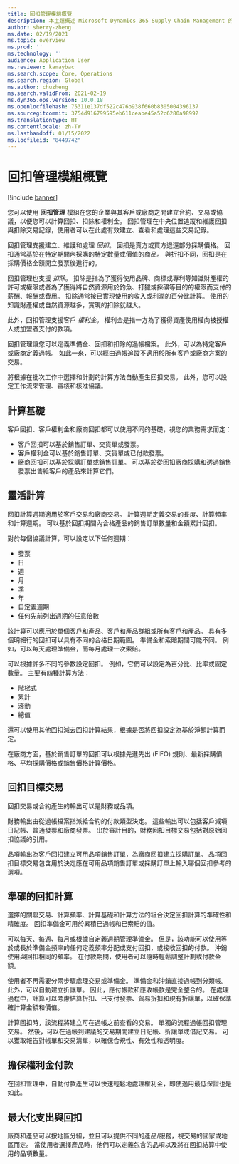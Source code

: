 ```yaml
---
title: 回扣管理模組概覽
description: 本主題概述 Microsoft Dynamics 365 Supply Chain Management 的回扣管理模組。
author: sherry-zheng
ms.date: 02/19/2021
ms.topic: overview
ms.prod: ''
ms.technology: ''
audience: Application User
ms.reviewer: kamaybac
ms.search.scope: Core, Operations
ms.search.region: Global
ms.author: chuzheng
ms.search.validFrom: 2021-02-19
ms.dyn365.ops.version: 10.0.18
ms.openlocfilehash: 75311e137df522c476b938f660b8305004396137
ms.sourcegitcommit: 3754d916799595eb611ceabe45a52c6280a98992
ms.translationtype: HT
ms.contentlocale: zh-TW
ms.lasthandoff: 01/15/2022
ms.locfileid: "8449742"
---
```

# <a name="rebate-management-module-overview"></a>回扣管理模組概覽

[!include [banner](../includes/banner.md)]

您可以使用 **回扣管理** 模組在您的企業與其客戶或廠商之間建立合約、交易或協議，以便您可以計算回扣、扣除和權利金。 回扣管理在中央位置追蹤和維護回扣與扣除交易記錄，使用者可以在此處有效建立、查看和處理這些交易記錄。

回扣管理支援建立、維護和處理 *回扣*。 回扣是賣方或買方退還部分採購價格。 回扣通常基於在特定期間內採購的特定數量或價值的商品。 與折扣不同，回扣是在採購價格全額開立發票後進行的。

回扣管理也支援 *扣除*。 扣除是指為了獲得使用品牌、商標或專利等知識財產權的許可或權限或者為了獲得將自然資源用於釣魚、打獵或採礦等目的的權限而支付的薪酬、報酬或費用。 扣除通常按已實現使用的收入或利潤的百分比計算。 使用的知識財產權或自然資源越多，實現的扣除就越大。

此外，回扣管理支援客戶 *權利金*。 權利金是指一方為了獲得資產使用權向被授權人或加盟者支付的款項。

回扣管理讓您可以定義準備金、回扣和扣除的過帳檔案。 此外，可以為特定客戶或廠商定義過帳。 如此一來，可以經由過帳追蹤不適用於所有客戶或廠商方案的交易。

將根據在批次工作中選擇和計劃的計算方法自動產生回扣交易。 此外，您可以設定工作流來管理、審核和核准協議。

## <a name="basis-calculation"></a>計算基礎

客戶回扣、客戶權利金和廠商回扣都可以使用不同的基礎，視您的業務需求而定：

- 客戶回扣可以基於銷售訂單、交貨單或發票。
- 客戶權利金可以基於銷售訂單、交貨單或已付款發票。
- 廠商回扣可以基於採購訂單或銷售訂單。 可以基於從回扣廠商採購和透過銷售發票出售給客戶的產品來計算它們。

## <a name="flexible-calculations"></a>靈活計算

回扣計算週期適用於客戶交易和廠商交易。 計算週期定義交易的長度、計算頻率和計算週期。 可以基於回扣期間內合格產品的銷售訂單數量和金額累計回扣。

對於每個協議計算，可以設定以下任何週期：

- 發票
- 日
- 週
- 月
- 季
- 年
- 自定義週期
- 任何先前列出週期的任意倍數

該計算可以應用於單個客戶和產品、客戶和產品群組或所有客戶和產品。 具有多個明細行的回扣可以具有不同的合格日期範圍。 準備金和索賠期間可能不同。 例如，可以每天處理準備金，而每月處理一次索賠。

可以根據許多不同的參數設定回扣。 例如，它們可以設定為百分比、比率或固定數量。 主要有四種計算方法：

- 階梯式
- 累計
- 滾動
- 總值

還可以使用其他回扣減去回扣計算結果，根據是否將回扣設定為基於淨額計算而定。

在廠商方面，基於銷售訂單的回扣可以根據先進先出 (FIFO) 規則、最新採購價格、平均採購價格或銷售價格計算價格。

## <a name="rebate-target-transactions"></a>回扣目標交易

回扣交易或合約產生的輸出可以是財務或品項。

財務輸出由從過帳檔案指派給合約的付款類型決定。 這些輸出可以包括客戶減項日記帳、普通發票和廠商發票。 出於審計目的，財務回扣目標交易包括對原始回扣協議的引用。

品項輸出為客戶回扣建立可用品項銷售訂單，為廠商回扣建立採購訂單。 品項回扣目標交易包含用於決定應在可用品項銷售訂單或採購訂單上輸入哪個回扣參考的選項。

## <a name="accurate-rebate-calculations"></a>準確的回扣計算

選擇的關聯交易、計算頻率、計算基礎和計算方法的組合決定回扣計算的準確性和精確度。 回扣準備金可用於累積已過帳和已索賠的值。

可以每天、每週、每月或根據自定義週期管理準備金。 但是，該功能可以使用等於或長於準備金頻率的任何定義頻率分配或支付回扣，或接收回扣的付款。 沖銷使用與回扣相同的頻率。 在付款期間，使用者可以隨時輕鬆調整計劃或付款金額。

使用者不再需要分兩步驟處理交易或準備金。 準備金和沖銷直接過帳到分類帳。 此外，可以自動建立折讓單。 因此，應付帳款和應收帳款是完全整合的。 在處理過程中，計算可以考慮結算折扣、已支付發票、貿易折扣和現有折讓單，以確保準確計算金額和價值。

計算回扣時，該流程將建立可在過帳之前查看的交易。 單獨的流程過帳回扣管理交易。 然後，可以在過帳到建議的交易期間建立日記帳、折讓單或借記交易。 可以獲取報告對帳單和交易清單，以確保合規性、有效性和透明度。

## <a name="guaranteed-royalty-payments"></a>擔保權利金付款

在回扣管理中，自動付款產生可以快速輕鬆地處理權利金，即使適用最低保證也是如此。

## <a name="maximizing-spend-versus-rebates"></a>最大化支出與回扣

廠商和產品可以按地區分組，並且可以提供不同的產品/服務，視交易的國家或地區而定。 當使用者選擇產品時，他們可以定義包含的品項以及將在回扣結算中使用的品項數量。

